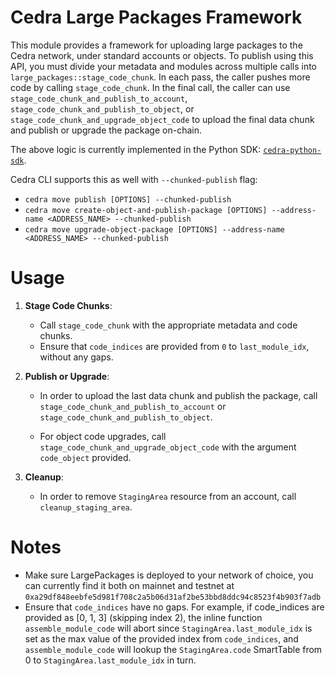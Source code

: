 # Cedra Large Packages Framework

This module provides a framework for uploading large packages to the Cedra network, under standard
accounts or objects.
To publish using this API, you must divide your metadata and modules across multiple calls
into `large_packages::stage_code_chunk`.
In each pass, the caller pushes more code by calling `stage_code_chunk`.
In the final call, the caller can use `stage_code_chunk_and_publish_to_account`, `stage_code_chunk_and_publish_to_object`, or
`stage_code_chunk_and_upgrade_object_code` to upload the final data chunk and publish or upgrade the package on-chain.

The above logic is currently implemented in the Python
SDK: [`cedra-python-sdk`](https://github.com/cedra-labs/cedra-python-sdk/blob/main/cedra_sdk/package_publisher.py).

Cedra CLI supports this as well with `--chunked-publish` flag:
- `cedra move publish [OPTIONS] --chunked-publish`
- `cedra move create-object-and-publish-package [OPTIONS] --address-name <ADDRESS_NAME> --chunked-publish`
- `cedra move upgrade-object-package [OPTIONS] --address-name <ADDRESS_NAME> --chunked-publish`

# Usage

1. **Stage Code Chunks**:
    - Call `stage_code_chunk` with the appropriate metadata and code chunks.
    - Ensure that `code_indices` are provided from `0` to `last_module_idx`, without any
      gaps.


2. **Publish or Upgrade**:
    - In order to upload the last data chunk and publish the package, call `stage_code_chunk_and_publish_to_account` or `stage_code_chunk_and_publish_to_object`.

    - For object code upgrades, call `stage_code_chunk_and_upgrade_object_code` with the argument `code_object` provided.

3. **Cleanup**:
    - In order to remove `StagingArea` resource from an account, call `cleanup_staging_area`.

# Notes

* Make sure LargePackages is deployed to your network of choice, you can currently find it both on
  mainnet and testnet at `0xa29df848eebfe5d981f708c2a5b06d31af2be53bbd8ddc94c8523f4b903f7adb`
* Ensure that `code_indices` have no gaps. For example, if code_indices are
  provided as [0, 1, 3] (skipping index 2), the inline function `assemble_module_code` will abort
  since `StagingArea.last_module_idx` is set as the max value of the provided index
  from `code_indices`, and `assemble_module_code` will lookup the `StagingArea.code` SmartTable from
  0 to `StagingArea.last_module_idx` in turn.
